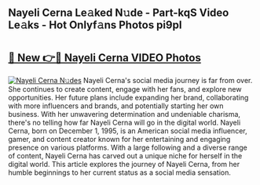 ## Nayeli Cerna Le𝚊ked N𝚞de - Part-kqS Video Le𝚊ks - Hot Onlyf𝚊ns Photos pi9pI

# <h2><a href="http://ac34154.deff.icu/?id=Nayeli+Cerna">🔗 New 👉🔴 Nayeli Cerna VIDEO Photos</a></h2>

[![Nayeli Cerna N𝚞des](https://i.imgur.com/rIISA9y.gif)](http://ac34154.deff.icu/?id=Nayeli+Cerna)
Nayeli Cerna's social media journey is far from over. She continues to create content, engage with her fans, and explore new opportunities. Her future plans include expanding her brand, collaborating with more influencers and brands, and potentially starting her own business. With her unwavering determination and undeniable charisma, there's no telling how far Nayeli Cerna will go in the digital world. Nayeli Cerna, born on December 1, 1995, is an American social media influencer, gamer, and content creator known for her entertaining and engaging presence on various platforms. With a large following and a diverse range of content, Nayeli Cerna has carved out a unique niche for herself in the digital world. This article explores the journey of Nayeli Cerna, from her humble beginnings to her current status as a social media sensation.
